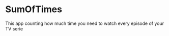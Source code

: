 # SumOfTimes
This app counting how much time you need to watch every episode of your TV serie

<div class='gfyitem' data-id=DisastrousCornyHerculesbeetle></div>
